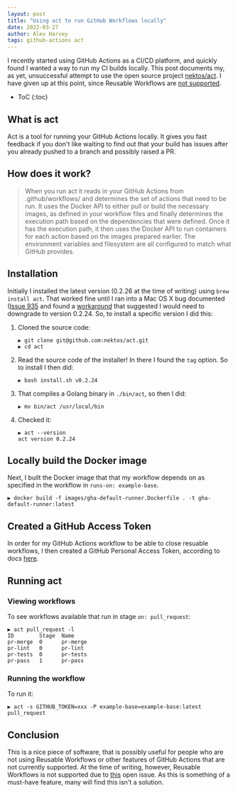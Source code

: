 ```yaml
---
layout: post
title: "Using act to run GitHub Workflows locally"
date: 2022-03-27
author: Alex Harvey
tags: github-actions act
---
```


I recently started using GitHub Actions as a CI/CD platform, and quickly found I wanted a way to run my CI builds locally. This post documents my, as yet, unsuccessful attempt to use the open source project [nektos/act](https://github.com/nektos/act). I have given up at this point, since Reusable Workflows are [not supported](https://github.com/nektos/act/issues/826).

- ToC
{:toc}

## What is act

Act is a tool for running your GitHub Actions locally. It gives you fast feedback if you don't like waiting to find out that your build has issues after you already pushed to a branch and possibly raised a PR.

## How does it work?

> When you run act it reads in your GitHub Actions from .github/workflows/ and determines the set of actions that need to be run. It uses the Docker API to either pull or build the necessary images, as defined in your workflow files and finally determines the execution path based on the dependencies that were defined. Once it has the execution path, it then uses the Docker API to run containers for each action based on the images prepared earlier. The environment variables and filesystem are all configured to match what GitHub provides.

## Installation

Initially I installed the latest version (0.2.26 at the time of writing) using `brew install act`. That worked fine until I ran into a Mac OS X bug documented ([Issue 935](https://github.com/nektos/act/issues/935) and found a [workaround](https://github.com/nektos/act/issues/935#issuecomment-999707633) that suggested I would need to downgrade to version 0.2.24. So, to install a specific version I did this:

1. Cloned the source code:
    ```text
    ▶ git clone git@github.com:nektos/act.git                            
    ▶ cd act
    ```
1. Read the source code of the installer! In there I found the `tag` option. So to install I then did:
    ```text
    ▶ bash install.sh v0.2.24
    ```
1. That compiles a Golang binary in `./bin/act`, so then I did:
    ```text
    ▶ mv bin/act /usr/local/bin
    ```
1. Checked it:
    ```text
    ▶ act --version
    act version 0.2.24
    ```

## Locally build the Docker image

Next, I built the Docker image that that my workflow depends on as specified in the workflow in `runs-on: example-base`.

```text
▶ docker build -f images/gha-default-runner.Dockerfile . -t gha-default-runner:latest
```

## Created a GitHub Access Token

In order for my GitHub Actions workflow to be able to close resuable workflows, I then created a GitHub Personal Access Token, according to docs [here](https://docs.github.com/en/authentication/keeping-your-account-and-data-secure/creating-a-personal-access-token).

## Running act

### Viewing workflows

To see workflows available that run in stage `on: pull_request`:

```text
▶ act pull_request -l
ID        Stage  Name
pr-merge  0      pr-merge
pr-lint   0      pr-lint
pr-tests  0      pr-tests
pr-pass   1      pr-pass
```

### Running the workflow

To run it:

```text
▶ act -s GITHUB_TOKEN=xxx -P example-base=example-base:latest pull_request  
```

## Conclusion

This is a nice piece of software, that is possibly useful for people who are not using Reusable Workflows or other features of GitHub Actions that are not currently supported. At the time of writing, however, Reusable Workflows is not supported due to [this](https://github.com/nektos/act/issues/826) open issue. As this is something of a must-have feature, many will find this isn't a solution.
